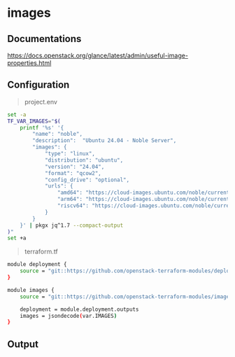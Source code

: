 # images

## Documentations

https://docs.openstack.org/glance/latest/admin/useful-image-properties.html

## Configuration

> project.env

```bash 
set -a
TF_VAR_IMAGES="$(
    printf '%s' '{
        "name": "noble",
        "description":  "Ubuntu 24.04 - Noble Server",
        "images": {
            "type": "linux",
            "distribution": "ubuntu",
            "version": "24.04",
            "format": "qcow2",
            "config_drive": "optional",
            "urls": {
                "amd64": "https://cloud-images.ubuntu.com/noble/current/noble-server-cloudimg-amd64.img",
                "arm64": "https://cloud-images.ubuntu.com/noble/current/noble-server-cloudimg-arm64.img",
                "riscv64": "https://cloud-images.ubuntu.com/noble/current/noble-server-cloudimg-riscv64.img"
            }
        }
    }' | pkgx jq^1.7 --compact-output
)"
set +a
```

> terraform.tf

```bash
module deployment {
    source = "git::https://github.com/openstack-terraform-modules/deployment.git"
}

module images {
    source = "git::https://github.com/openstack-terraform-modules/images.git"

    deployment = module.deployment.outputs
    images = jsondecode(var.IMAGES)
}
```

## Output
